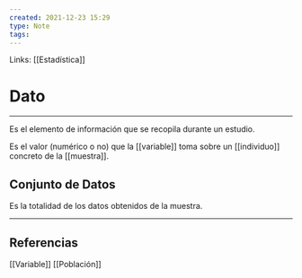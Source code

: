 ```yaml
---
created: 2021-12-23 15:29
type: Note
tags:
---
```


Links: [[Estadística]]

# Dato
---

Es el elemento de información que se recopila durante un estudio.

Es el valor (numérico o no) que la [[variable]] toma sobre un [[individuo]] concreto de la [[muestra]].

## Conjunto de Datos

Es la totalidad de los datos obtenidos de la muestra.

---

## Referencias
[[Variable]]
[[Población]]